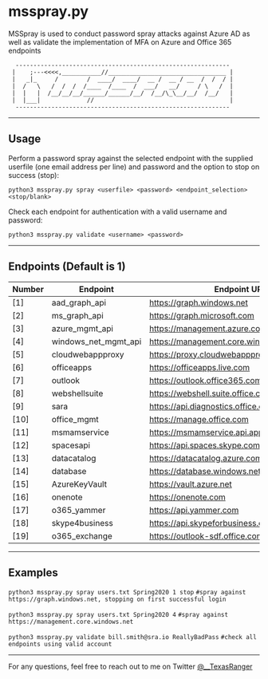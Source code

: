 # msspray.py
MSSpray is used to conduct password spray attacks against Azure AD as well as validate the implementation of MFA on Azure and Office 365 endpoints
```
  ------------------------------------------------------------
 |    ;---<<<<,___________//_________________________________ |
 |   _|_     /        /  ____/  ____/  __ /  __ / __  /  /  / |
 |  /   \   /  /  /  /____  /____  /  ___/   __/     / \   /  |
 |  |   |  /__/__/__/______/______/__/  /__/\_\__/__/  /__/   |
 |  |___|             //                                      |
  ------------------------------------------------------------
```

--- 
## Usage
Perform a password spray against the selected endpoint with the supplied userfile (one email address per line) and password and the option to stop on success (stop):

`python3 msspray.py spray <userfile> <password> <endpoint_selection> <stop/blank> ` 

Check each endpoint for authentication with a valid username and password:

`python3 msspray.py validate <username> <password> `

--- 
## Endpoints (Default is 1)
| Number | Endpoint | Endpoint URL |
|---|---|---|
|[1] | aad_graph_api|https://graph.windows.net 
|[2]|ms_graph_api| https://graph.microsoft.com 
|[3]|azure_mgmt_api |https://management.azure.com
|[4]|windows_net_mgmt_api | https://management.core.windows.net 
|[5]|cloudwebappproxy| https://proxy.cloudwebappproxy.net/registerapp
|[6]|officeapps| https://officeapps.live.com 
|[7]|outlook|https://outlook.office365.com 
|[8]|webshellsuite|https://webshell.suite.office.com 
|[9]|sara |https://api.diagnostics.office.com
|[10] |office_mgmt|https://manage.office.com 
|[11] |msmamservice |https://msmamservice.api.application
|[12] |spacesapi|https://api.spaces.skype.com
|[13] |datacatalog|https://datacatalog.azure.com 
|[14] |database |https://database.windows.net
|[15] |AzureKeyVault|https://vault.azure.net 
|[16] |onenote|https://onenote.com 
|[17] |o365_yammer|https://api.yammer.com
|[18] |skype4business |https://api.skypeforbusiness.com
|[19] |o365_exchange|https://outlook-sdf.office.com 
 
---
## Examples

`python3 msspray.py spray users.txt Spring2020 1 stop` `#spray against https://graph.windows.net, stopping on first successful login`

`python3 msspray.py spray users.txt Spring2020 4` `#spray against https://management.core.windows.net`

`python3 msspray.py validate bill.smith@sra.io ReallyBadPass` `#check all endpoints using valid account`

---

For any questions, feel free to reach out to me on Twitter [@__TexasRanger](https://twitter.com/__TexasRanger)